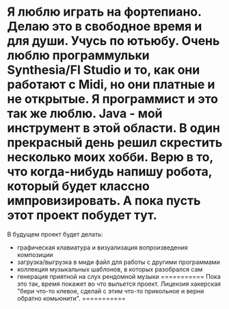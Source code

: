 ﻿Я люблю играть на фортепиано. Делаю это в свободное время и для души. Учусь по ютьюбу. Очень люблю программульки Synthesia/Fl Studio и то, как они работают с Midi, но они платные и не открытые. 
Я программист и это так же люблю. Java - мой инструмент в этой области. В один прекрасный день решил скрестить несколько моих хобби.
Верю в то, что когда-нибудь напишу робота, который будет классно импровизировать. А пока пусть этот проект побудет тут.
===========
В будущем проект будет делать: 
- графическая клавиатура и визуализация вопроизведения композиции
- загрузка/выгрузка в миди файл для работы с другими программами
- коллекция музыкальных шаблонов, в которых разобрался сам
- генерация приятной на слух рендомной музыки
===========
Пока это так, время покажет во что выльется проект. 
Лицензия хакерская "бери что-то клевое, сделай с этим что-то прикольное и верни обратно комьюнити". 
===========